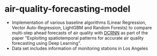 # air-quality-forecasting-model

- Implementation of various baseline algorithms (Linear Regression, Vector Auto-Regression, LightGBM and Random Forests) to compare multi-step ahead forecasts of air quality with [DCRNN](https://github.com/liyaguang/DCRNN) as part of the paper "Exploiting spatiotemporal patterns for accurate air quality forecasting using Deep Learning".
- Data set includes information of monitoring stations in Los Angeles
